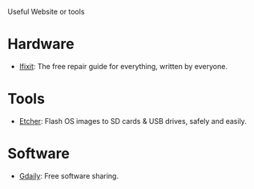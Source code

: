 Useful Website or tools

# Hardware
* [Ifixit](https://www.ifixit.com/): The free repair guide for everything, written by everyone.

# Tools
* [Etcher](https://etcher.io/): Flash OS images to SD cards & USB drives, safely and easily.

# Software
* [Gdaily](https://www.gdaily.org): Free software sharing.
